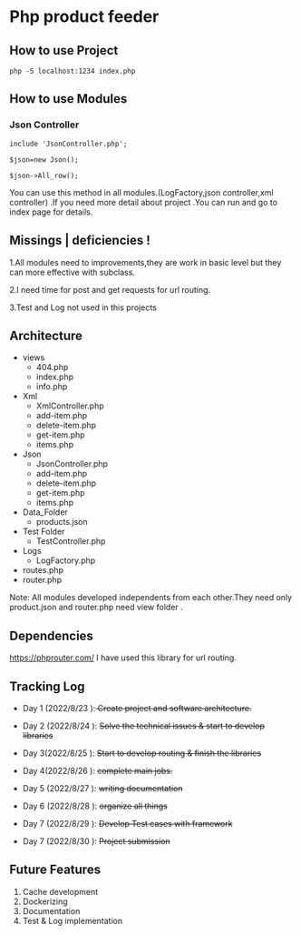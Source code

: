 # Php product feeder


## How to use Project
```
php -S localhost:1234 index.php
```


## How to use Modules
### Json Controller
```
include 'JsonController.php';

$json=new Json();

$json->All_row();
```
You can use this method  in all modules.(LogFactory,json controller,xml controller) .If you need more detail about project .You can run and go to index page for details.

## Missings | 	deficiencies  !
1.All modules need to improvements,they are work in basic level but they can more effective with subclass.

2.I need time for post and get  requests for url routing.

3.Test and Log not used in this projects

## Architecture
* views
  * 404.php
  * index.php
  * info.php
* Xml
  * XmlController.php
  * add-item.php
  * delete-item.php
  * get-item.php
  * items.php
* Json
  * JsonController.php
  * add-item.php
  * delete-item.php
  * get-item.php
  * items.php
* Data_Folder
  * products.json
* Test Folder
  * TestController.php
* Logs
  * LogFactory.php
* routes.php
* router.php


Note: All modules developed independents from each other.They need only product.json and router.php need view folder .

## Dependencies
https://phprouter.com/   I have used this library for url routing.

## Tracking Log

* Day 1 (2022/8/23 ):<s> Create project and software architecture. </s>
* Day 2 (2022/8/24 ): <s>Solve the technical issues &  start to develop libraries  </s>

* Day 3(2022/8/25 ): <s>Start to develop routing & finish the libraries</s>

* Day 4(2022/8/26 ): <s>complete main jobs.</s>

* Day 5 (2022/8/27 ): <s>writing documentation</s>

* Day 6 (2022/8/28 ): <s>organize all things</s>

* Day 7 (2022/8/29 ): <s>Develop Test cases with framework </s> 
* Day 7 (2022/8/30 ): <s>Project submission</s>


## Future Features
1. Cache development
2. Dockerizing
3. Documentation
4. Test  & Log implementation
